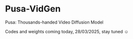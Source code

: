 # Pusa-VidGen
Pusa: Thousands-handed Video Diffusion Model

Codes and weights coming today, 28/03/2025, stay tuned :relaxed:
